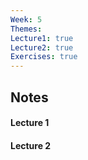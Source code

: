 ```yaml
---
Week: 5
Themes: 
Lecture1: true
Lecture2: true
Exercises: true
---
```


  

## Notes

  

#### Lecture 1

  

#### Lecture 2

